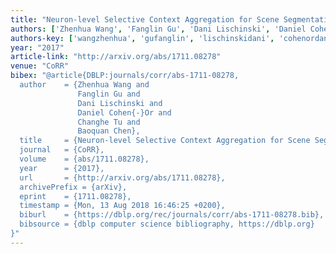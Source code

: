 ```yaml
---
title: "Neuron-level Selective Context Aggregation for Scene Segmentation"
authors: ['Zhenhua Wang', 'Fanglin Gu', 'Dani Lischinski', 'Daniel Cohen-Or', 'Changhe Tu', 'Baoquan Chen']
authors-key: ['wangzhenhua', 'gufanglin', 'lischinskidani', 'cohenordaniel', 'tuchanghe', 'chenbaoquan']
year: "2017"
article-link: "http://arxiv.org/abs/1711.08278"
venue: "CoRR"
bibex: "@article{DBLP:journals/corr/abs-1711-08278,
  author    = {Zhenhua Wang and
               Fanglin Gu and
               Dani Lischinski and
               Daniel Cohen{-}Or and
               Changhe Tu and
               Baoquan Chen},
  title     = {Neuron-level Selective Context Aggregation for Scene Segmentation},
  journal   = {CoRR},
  volume    = {abs/1711.08278},
  year      = {2017},
  url       = {http://arxiv.org/abs/1711.08278},
  archivePrefix = {arXiv},
  eprint    = {1711.08278},
  timestamp = {Mon, 13 Aug 2018 16:46:25 +0200},
  biburl    = {https://dblp.org/rec/journals/corr/abs-1711-08278.bib},
  bibsource = {dblp computer science bibliography, https://dblp.org}
}"
---
```

